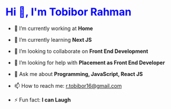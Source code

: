 
<h1 style='color:blue'>Hi 👋, I'm Tobibor Rahman</h1>


- 🔭 I’m currently working at **Home**
- 🌱 I’m currently learning **Next JS**
- 👯 I’m looking to collaborate on **Front End Development**

- 🤔 I’m looking for help with **Placement as Front End Developer**

- 💬 Ask me about **Programming, JavaScript, React JS**

- 📫 How to reach me: <span style="color:blue;">r.tobibor16@gmail.com</span>

- ⚡ Fun fact: **I can Laugh**

